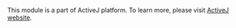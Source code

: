 This module is a part of ActiveJ platform. To learn more, please visit [ActiveJ website](https://activej.io/boot/servicegraph).